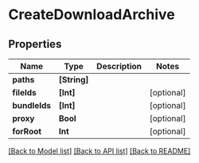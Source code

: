 # CreateDownloadArchive

## Properties

Name | Type | Description | Notes
------------ | ------------- | ------------- | -------------
**paths** | **[String]** |  | 
**fileIds** | **[Int]** |  | [optional] 
**bundleIds** | **[Int]** |  | [optional] 
**proxy** | **Bool** |  | [optional] 
**forRoot** | **Int** |  | [optional] 

[[Back to Model list]](../#documentation-for-models) [[Back to API list]](../#documentation-for-api-endpoints) [[Back to README]](../)


